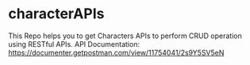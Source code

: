 # characterAPIs
This Repo helps you to get Characters APIs to perform CRUD operation using RESTful APIs.
API Documentation: https://documenter.getpostman.com/view/11754041/2s9Y5SV5eN
